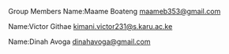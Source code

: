 Group Members
Name:Maame Boateng 
maameb353@gmail.com 

Name:Victor Githae 
kimani.victor231@s.karu.ac.ke

Name:Dinah Avoga
dinahavoga@gmail.com
